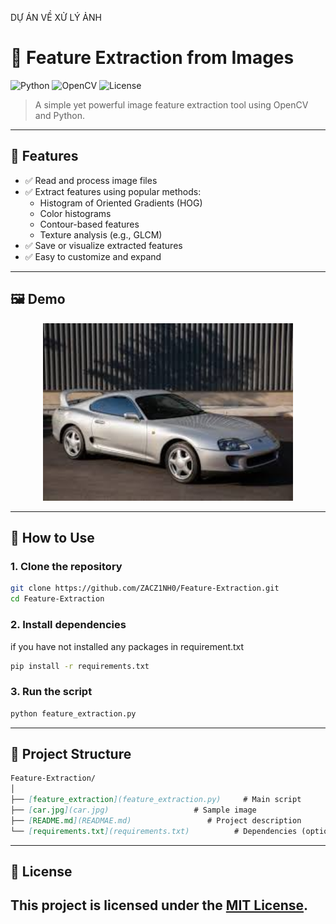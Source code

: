 DỰ ÁN VỀ XỬ LÝ ẢNH
# 🧠 Feature Extraction from Images

![Python](https://img.shields.io/badge/Python-3.8+-blue?logo=python)
![OpenCV](https://img.shields.io/badge/OpenCV-4.x-green?logo=opencv)
![License](https://img.shields.io/badge/license-MIT-brightgreen)

> A simple yet powerful image feature extraction tool using OpenCV and Python.

---

## 📌 Features

- ✅ Read and process image files
- ✅ Extract features using popular methods:
  - Histogram of Oriented Gradients (HOG)
  - Color histograms
  - Contour-based features
  - Texture analysis (e.g., GLCM)
- ✅ Save or visualize extracted features
- ✅ Easy to customize and expand

---

## 🖼️ Demo

<p align="center">
  <img src="car.jpg" alt="Car Image" width="400"/>
</p>

---

## 🚀 How to Use

### 1. Clone the repository

```bash
git clone https://github.com/ZACZ1NH0/Feature-Extraction.git
cd Feature-Extraction
```

### 2. Install dependencies
if you have not installed any packages in requirement.txt
```bash
pip install -r requirements.txt
```
### 3. Run the script
```bash
python feature_extraction.py

```
---
## 📂 Project Structure
```markdown
Feature-Extraction/
│
├── [feature_extraction](feature_extraction.py)     # Main script
├── [car.jpg](car.jpg)                   # Sample image
├── [README.md](READMAE.md)                 # Project description
└── [requirements.txt](requirements.txt)          # Dependencies (optional)
```
---
## 📄 License
This project is licensed under the [MIT License](LICENSE).
---
